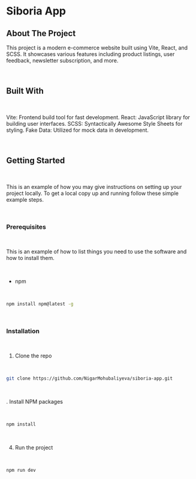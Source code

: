 # Siboria App


## About The Project
This project is a modern e-commerce website built using Vite, React, and SCSS. It showcases various features including product listings, user feedback, newsletter subscription, and more.

 

## Built With

 

Vite: Frontend build tool for fast development.
React: JavaScript library for building user interfaces.
SCSS: Syntactically Awesome Style Sheets for styling.
Fake Data: Utilized for mock data in development.

 

## Getting Started

 

This is an example of how you may give instructions on setting up your project locally.
To get a local copy up and running follow these simple example steps.

 

### Prerequisites

 

This is an example of how to list things you need to use the software and how to install them.

 

* npm

 

```sh
npm install npm@latest -g
```

 

### Installation

 

1. Clone the repo

 

```sh
git clone https://github.com/NigarMohubaliyeva/siboria-app.git
```

 

. Install NPM packages

 

```sh
npm install
```

 

4. Run the project

 

```JS
npm run dev
```
